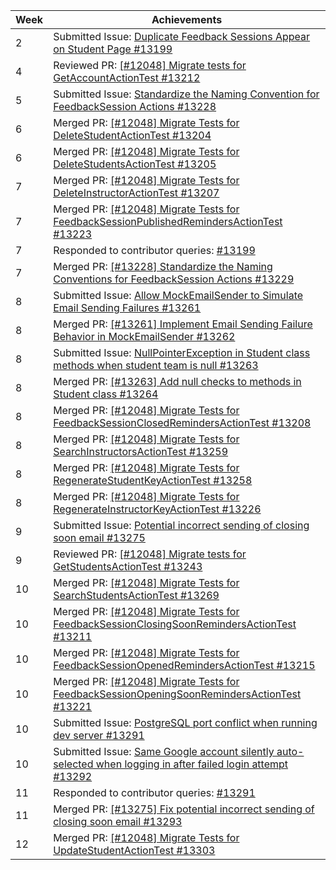 | Week | Achievements                                                                                                                                                         |
|------|----------------------------------------------------------------------------------------------------------------------------------------------------------------------|
| 2    | Submitted Issue: [Duplicate Feedback Sessions Appear on Student Page #13199](https://github.com/TEAMMATES/teammates/issues/13199)                                    |
| 4    | Reviewed PR: [[#12048] Migrate tests for GetAccountActionTest #13212](https://github.com/TEAMMATES/teammates/pull/13212)                                             |
| 5    | Submitted Issue: [Standardize the Naming Convention for FeedbackSession Actions #13228](https://github.com/TEAMMATES/teammates/issues/13228)                         |
| 6    | Merged PR: [[#12048] Migrate Tests for DeleteStudentActionTest #13204](https://github.com/TEAMMATES/teammates/pull/13204)                                            |
| 6    | Merged PR: [[#12048] Migrate Tests for DeleteStudentsActionTest #13205](https://github.com/TEAMMATES/teammates/pull/13205)                                           |
| 7    | Merged PR: [[#12048] Migrate Tests for DeleteInstructorActionTest #13207](https://github.com/TEAMMATES/teammates/pull/13207)                                         |
| 7    | Merged PR: [[#12048] Migrate Tests for FeedbackSessionPublishedRemindersActionTest #13223](https://github.com/TEAMMATES/teammates/pull/13223)                        |
| 7    | Responded to contributor queries: [#13199](https://github.com/TEAMMATES/teammates/issues/13199#issuecomment-2707383293)                                              |
| 7    | Merged PR: [[#13228] Standardize the Naming Conventions for FeedbackSession Actions #13229](https://github.com/TEAMMATES/teammates/pull/13229)                       |
| 8    | Submitted Issue: [Allow MockEmailSender to Simulate Email Sending Failures #13261](https://github.com/TEAMMATES/teammates/issues/13261)                              |
| 8    | Merged PR: [[#13261] Implement Email Sending Failure Behavior in MockEmailSender #13262](https://github.com/TEAMMATES/teammates/pull/13262)                          |
| 8    | Submitted Issue: [NullPointerException in Student class methods when student team is null #13263](https://github.com/TEAMMATES/teammates/issues/13263)               |
| 8    | Merged PR: [[#13263] Add null checks to methods in Student class #13264](https://github.com/TEAMMATES/teammates/pull/13264)                                          |
| 8    | Merged PR: [[#12048] Migrate Tests for FeedbackSessionClosedRemindersActionTest #13208](https://github.com/TEAMMATES/teammates/pull/13208)                           |
| 8    | Merged PR: [[#12048] Migrate Tests for SearchInstructorsActionTest #13259](https://github.com/TEAMMATES/teammates/pull/13259)                                        |
| 8    | Merged PR: [[#12048] Migrate Tests for RegenerateStudentKeyActionTest #13258](https://github.com/TEAMMATES/teammates/pull/13258)                                     |
| 8    | Merged PR: [[#12048] Migrate Tests for RegenerateInstructorKeyActionTest #13226](https://github.com/TEAMMATES/teammates/pull/13226)                                  |
| 9    | Submitted Issue: [Potential incorrect sending of closing soon email #13275](https://github.com/TEAMMATES/teammates/issues/13275)                                     |
| 9    | Reviewed PR: [[#12048] Migrate tests for GetStudentsActionTest #13243](https://github.com/TEAMMATES/teammates/pull/13243)                                            |
| 10   | Merged PR: [[#12048] Migrate Tests for SearchStudentsActionTest #13269](https://github.com/TEAMMATES/teammates/pull/13269)                                           |
| 10   | Merged PR: [[#12048] Migrate Tests for FeedbackSessionClosingSoonRemindersActionTest #13211](https://github.com/TEAMMATES/teammates/pull/13211)                      |
| 10   | Merged PR: [[#12048] Migrate Tests for FeedbackSessionOpenedRemindersActionTest #13215](https://github.com/TEAMMATES/teammates/pull/13215)                           |
| 10   | Merged PR: [[#12048] Migrate Tests for FeedbackSessionOpeningSoonRemindersActionTest #13221](https://github.com/TEAMMATES/teammates/pull/13221)                      |
| 10   | Submitted Issue: [PostgreSQL port conflict when running dev server #13291](https://github.com/TEAMMATES/teammates/issues/13291)                                      |
| 10   | Submitted Issue: [Same Google account silently auto-selected when logging in after failed login attempt #13292](https://github.com/TEAMMATES/teammates/issues/13292) |
| 11   | Responded to contributor queries: [#13291](https://github.com/TEAMMATES/teammates/issues/13291#issuecomment-2769908793)                                              |
| 11   | Merged PR: [[#13275] Fix potential incorrect sending of closing soon email #13293](https://github.com/TEAMMATES/teammates/pull/13293)                                |
| 12   | Merged PR: [[#12048] Migrate Tests for UpdateStudentActionTest #13303](https://github.com/TEAMMATES/teammates/pull/13303)                                            |
